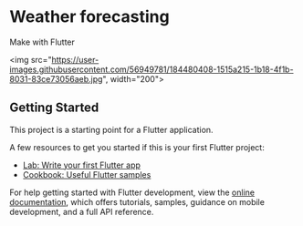 # Weather forecasting
Make with Flutter

<img src="https://user-images.githubusercontent.com/56949781/184480408-1515a215-1b18-4f1b-8031-83ce73056aeb.jpg", width="200">


## Getting Started

This project is a starting point for a Flutter application.

A few resources to get you started if this is your first Flutter project:

- [Lab: Write your first Flutter app](https://docs.flutter.dev/get-started/codelab)
- [Cookbook: Useful Flutter samples](https://docs.flutter.dev/cookbook)

For help getting started with Flutter development, view the
[online documentation](https://docs.flutter.dev/), which offers tutorials,
samples, guidance on mobile development, and a full API reference.
